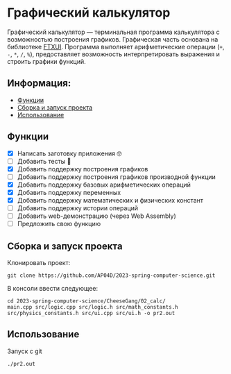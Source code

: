 # Графический калькулятор

Графический калькулятор — терминальная программа калькулятора с возможностью построения графиков. Графическая часть основана на библиотеке [FTXUI](https://github.com/ArthurSonzogni/FTXUI). Программа выполняет арифметические операции (`+`, `-`, `*`, `/`, `%`), предоставляет возможность интерпретировать выражения и строить графики функций.

## Информация:

- [Функции](#функции)
- [Сборка и запуск проекта](#сборка-и-запуск-проекта)
- [Использование](#использование)


## Функции

- [x] Написать заготовку приложения 🤓
- [ ] Добавить тесты 🔵
- [x] Добавить поддержку построения графиков
- [ ] Добавить поддержку построения графиков производной функции
- [x] Добавить поддержку базовых арифметических операций
- [x] Добавить поддержку переменных
- [x] Добавить поддержку математических и физических констант
- [ ] Добавить поддержку истории операций
- [ ] Добавить web-демонстрацию (через Web Assembly)
- [ ] Предложить свою функцию

## Сборка и запуск проекта

Клонировать проект:

```console
git clone https://github.com/AP04D/2023-spring-computer-science.git
```
В консоли ввести следующее:
```console
cd 2023-spring-computer-science/CheeseGang/02_calc/  
main.cpp src/logic.cpp src/logic.h src/math_constants.h src/physics_constants.h src/ui.cpp src/ui.h -o pr2.out
```

## Использование

Запуск с git
```console
./pr2.out
```
